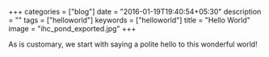 +++
categories = ["blog"]
date = "2016-01-19T19:40:54+05:30"
description = ""
tags = ["helloworld"]
keywords = ["helloworld"]
title = "Hello World"
image = "ihc_pond_exported.jpg"
+++

As is customary, we start with saying a polite hello to this wonderful world!